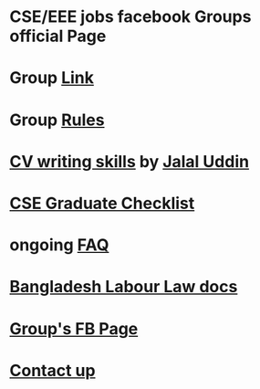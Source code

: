 # CSE/EEE jobs facebook Groups official Page

# Group [Link](https://www.facebook.com/groups/eee.cse)

# Group [Rules](https://www.facebook.com/notes/cseeee-jobs-in-bangladesh/group-rules-updated/1779746738721012/)
# [CV writing skills](https://www.facebook.com/notes/cseeee-jobs-in-bangladesh/cv-writing-skills-by-jalal-uddin/2322323847796629)  by [Jalal Uddin](https://www.facebook.com/jalal.net)
# [CSE Graduate Checklist](https://trello.com/b/0bKxmpuK/cse-graduate-checklist)
# ongoing [FAQ](https://www.facebook.com/notes/cseeee-jobs-in-bangladesh/faq/1353620508000306/)

# [Bangladesh Labour Law docs](https://www.facebook.com/notes/cseeee-jobs-in-bangladesh/bangladesh-labor-law-references/1552060524822969/)

# [Group's FB Page](https://www.facebook.com/cse.eee.bangladesh/)
# [Contact up](mailto:cse.eee.jobs.bd@gmail.com)
